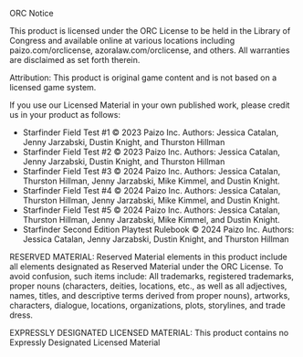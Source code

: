ORC Notice

This product is licensed under the ORC License to be held in the Library of Congress and available online at various locations including paizo.com/orclicense, azoralaw.com/orclicense, and others. All warranties are disclaimed as set forth therein.

Attribution: This product is original game content and is not based on a licensed game system.

If you use our Licensed Material in your own published work, please credit us in your product as follows:

* Starfinder Field Test #1 © 2023 Paizo Inc. Authors: Jessica Catalan, Jenny Jarzabski, Dustin Knight, and Thurston Hillman
* Starfinder Field Test #2 © 2023 Paizo Inc. Authors: Jessica Catalan, Jenny Jarzabski, Dustin Knight, and Thurston Hillman
* Starfinder Field Test #3 © 2024 Paizo Inc. Authors: Jessica Catalan, Thurston Hillman, Jenny Jarzabski, Mike Kimmel, and Dustin Knight.
* Starfinder Field Test #4 © 2024 Paizo Inc. Authors: Jessica Catalan, Thurston Hillman, Jenny Jarzabski, Mike Kimmel, and Dustin Knight.
* Starfinder Field Test #5 © 2024 Paizo Inc. Authors: Jessica Catalan, Thurston Hillman, Jenny Jarzabski, Mike Kimmel, and Dustin Knight.
* Starfinder Second Edition Playtest Rulebook © 2024 Paizo Inc. Authors: Jessica Catalan, Jenny Jarzabski, Dustin Knight, and Thurston Hillman

RESERVED MATERIAL: Reserved Material elements in this product include all elements designated as Reserved Material under the ORC License. To avoid confusion, such items include: All trademarks, registered trademarks, proper nouns (characters, deities, locations, etc., as well as all adjectives, names, titles, and descriptive terms derived from proper nouns), artworks, characters, dialogue, locations, organizations, plots, storylines, and trade dress.

EXPRESSLY DESIGNATED LICENSED MATERIAL: This product contains no Expressly Designated Licensed Material